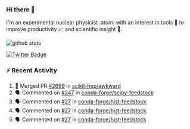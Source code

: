 ### Hi there 👋 

I'm an experimental nuclear physicist :atom: with an interest in tools :wrench: to improve productivity :chart_with_upwards_trend: and scientific insight :telescope:.

![github stats](https://github-readme-stats.vercel.app/api?username=agoose77&show_icons=true&hide_rank=true&hide_title=true&bg_color=30,e76445,904e95&text_color=efe3ec&icon_color=efe3ec)
<!--
**agoose77/agoose77** is a ✨ _special_ ✨ repository because its `README.md` (this file) appears on your GitHub profile.

Here are some ideas to get you started:

- 🔭 I’m currently working on ...
- 🌱 I’m currently learning ...
- 👯 I’m looking to collaborate on ...
- 🤔 I’m looking for help with ...
- 💬 Ask me about ...
- 📫 How to reach me: ...
- 😄 Pronouns: ...
- ⚡ Fun fact: ...
-->

[![Twitter Badge](https://img.shields.io/twitter/follow/agoose77?style=flat-square&logo=Twitter&logoColor=white&color=cornflowerblue)](https://twitter.com/agoose77)

### :zap: Recent Activity

<!--START_SECTION:activity-->
1. 🎉 Merged PR [#2699](https://github.com/scikit-hep/awkward/pull/2699) in [scikit-hep/awkward](https://github.com/scikit-hep/awkward)
2. 🗣 Commented on [#247](https://github.com/conda-forge/scipy-feedstock/issues/247#issuecomment-1710823683) in [conda-forge/scipy-feedstock](https://github.com/conda-forge/scipy-feedstock)
3. 🗣 Commented on [#27](https://github.com/conda-forge/hist-feedstock/pull/27#issuecomment-1710809228) in [conda-forge/hist-feedstock](https://github.com/conda-forge/hist-feedstock)
4. 🗣 Commented on [#27](https://github.com/conda-forge/hist-feedstock/pull/27#issuecomment-1710764019) in [conda-forge/hist-feedstock](https://github.com/conda-forge/hist-feedstock)
5. 🗣 Commented on [#27](https://github.com/conda-forge/hist-feedstock/pull/27#issuecomment-1710763590) in [conda-forge/hist-feedstock](https://github.com/conda-forge/hist-feedstock)
<!--END_SECTION:activity-->
